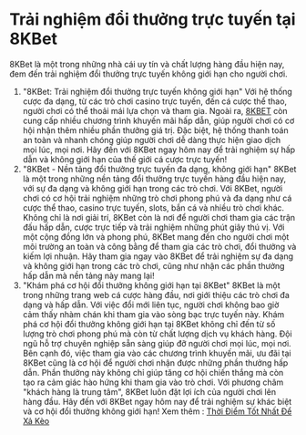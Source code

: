
# Trải nghiệm đổi thưởng trực tuyến tại 8KBet
8KBet là một trong những nhà cái uy tín và chất lượng hàng đầu hiện nay, đem đến trải nghiệm đổi thưởng trực tuyến không giới hạn cho người chơi.
1. "8KBet: Trải nghiệm đổi thưởng trực tuyến không giới hạn"
Với hệ thống cược đa dạng, từ các trò chơi casino trực tuyến, đến cá cược thể thao, người chơi có thể thoải mái lựa chọn và tham gia.
Ngoài ra, <a href=" https://8kbet.engineer/"> 8KBET</a> còn cung cấp nhiều chương trình khuyến mãi hấp dẫn, giúp người chơi có cơ hội nhận thêm nhiều phần thưởng giá trị.
Đặc biệt, hệ thống thanh toán an toàn và nhanh chóng giúp người chơi dễ dàng thực hiện giao dịch mọi lúc, mọi nơi.
Hãy đến với 8KBet ngay hôm nay để trải nghiệm sự hấp dẫn và không giới hạn của thế giới cá cược trực tuyến!
2. "8KBet - Nền tảng đổi thưởng trực tuyến đa dạng, không giới hạn"
8KBet là một trong những nền tảng đổi thưởng trực tuyến hàng đầu hiện nay, với sự đa dạng và không giới hạn trong các trò chơi.
Với 8KBet, người chơi có cơ hội trải nghiệm những trò chơi phong phú và đa dạng như cá cược thể thao, casino trực tuyến, slots, bắn cá và nhiều trò chơi khác.
Không chỉ là nơi giải trí, 8KBet còn là nơi để người chơi tham gia các trận đấu hấp dẫn, cược trực tiếp và trải nghiệm những phút giây thú vị.
Với một cộng đồng lớn và phong phú, 8KBet mang đến cho người chơi một môi trường an toàn và công bằng để tham gia các trò chơi, đổi thưởng và kiếm lợi nhuận.
Hãy tham gia ngay vào 8KBet để trải nghiệm sự đa dạng và không giới hạn trong các trò chơi, cũng như nhận các phần thưởng hấp dẫn mà nền tảng này mang lại!
3. "Khám phá cơ hội đổi thưởng không giới hạn tại 8KBet"
8KBet là một trong những trang web cá cược hàng đầu, nơi giới thiệu các trò chơi đa dạng và hấp dẫn. Với việc đổi mới liên tục, người chơi không bao giờ cảm thấy nhàm chán khi tham gia vào sòng bạc trực tuyến này.
Khám phá cơ hội đổi thưởng không giới hạn tại 8KBet không chỉ đến từ số lượng trò chơi phong phú mà còn từ chất lượng dịch vụ khách hàng. Đội ngũ hỗ trợ chuyên nghiệp sẵn sàng giúp đỡ người chơi mọi lúc, mọi nơi.
Bên cạnh đó, việc tham gia vào các chương trình khuyến mãi, ưu đãi tại 8KBet cũng là cơ hội để người chơi nhận được những phần thưởng hấp dẫn. Phần thưởng này không chỉ giúp tăng cơ hội chiến thắng mà còn tạo ra cảm giác hào hứng khi tham gia vào trò chơi.
Với phương châm "khách hàng là trung tâm", 8KBet luôn đặt lợi ích của người chơi lên hàng đầu. Hãy đến với 8KBet ngay hôm nay để trải nghiệm sự khác biệt và cơ hội đổi thưởng không giới hạn!
Xem thêm : <a href=" https://8kbet.engineer/thoi-diem-tot-nhat-de-xa-keo-la-gi/"> Thời Điểm Tốt Nhất Để Xả Kèo</a>

